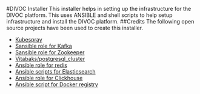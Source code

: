 #DIVOC Installer
This installer helps in setting up the infrastructure for the DIVOC platform. This uses ANSIBLE and  shell  scripts to help setup infrastructure and install the DIVOC platform.
##Credits
The following open source projects have been used to create this installer.
* [Kubespray](https://github.com/kubernetes-sigs/kubespray)
* [Sansible role for Kafka](https://github.com/sansible/kafka)
* [Sansible role for Zookeeper](https://github.com/sansible/zookeeper)
* [Vitabaks/postgresql_cluster](https://github.com/vitabaks/postgresql_cluster)
* [Ansible role for redis](https://github.com/DavidWittman/ansible-redis)
* [Ansible scripts for Elasticsearch](https://github.com/elastic/ansible-elasticsearch)
* [Ansible  role for Clickhouse](https://github.com/AlexeySetevoi/ansible-clickhouse)
* [Ansible  script for Docker registry](https://github.com/neetjn/ansible-docker-registry)
